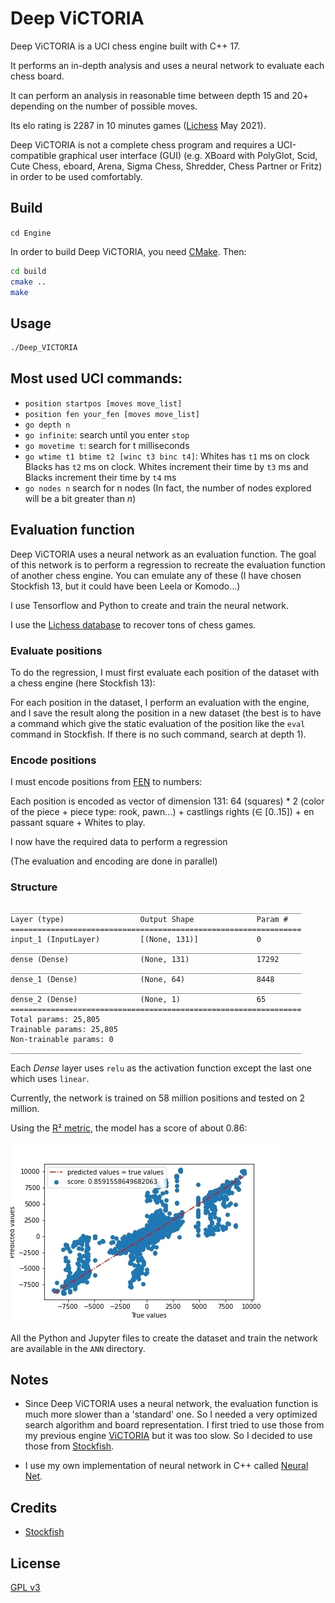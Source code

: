 # Deep ViCTORIA

Deep ViCTORIA is a UCI chess engine built with C++ 17.

It performs an in-depth analysis and uses a neural network to evaluate each chess board.

It can perform an analysis in reasonable time between depth 15 and 20+ depending on the number of possible moves.

Its elo rating is 2287 in 10 minutes games ([Lichess](https://lichess.org/) May 2021).

Deep ViCTORIA is not a complete chess program and requires a UCI-compatible graphical user
interface (GUI) (e.g. XBoard with PolyGlot, Scid, Cute Chess, eboard, Arena, Sigma Chess,
Shredder, Chess Partner or Fritz) in order to be used comfortably.

## Build
`cd Engine`

In order to build Deep ViCTORIA, you need [CMake](https://cmake.org/).
Then:
```bash
cd build
cmake ..
make
```

## Usage
```bash
./Deep_VICTORIA
```

## Most used UCI commands:
+ `position startpos [moves move_list]`
+ `position fen your_fen [moves move_list]`
+ `go depth n`
+ `go infinite`: search until you enter `stop`
+ `go movetime t`: search for t milliseconds
+ `go wtime t1 btime t2 [winc t3 binc t4]`: Whites has `t1` ms on clock Blacks has `t2` ms on clock. Whites increment their time by `t3` ms and Blacks increment their time by `t4` ms
+ `go nodes n` search for n nodes (In fact, the number of nodes explored will be a bit greater than *n*)

## Evaluation function
Deep ViCTORIA uses a neural network as an evaluation function.
The goal of this network is to perform a regression to recreate the evaluation function of another chess engine.
You can emulate any of these (I have chosen Stockfish 13, but it could have been Leela or Komodo...)

I use Tensorflow and Python to create and train the neural network.

I use the [Lichess database](https://database.lichess.org) to recover tons of chess games.

### Evaluate positions
To do the regression, I must first evaluate each position of the dataset with a chess engine (here Stockfish 13):

For each position in the dataset, I perform an evaluation with the engine, and I save the result
along the position in a new dataset (the best is to have a command which give the static evaluation of the position
like the `eval` command in Stockfish. If there is no such command, search at depth 1).

### Encode positions
I must encode positions from [FEN](https://en.wikipedia.org/wiki/Forsyth%E2%80%93Edwards_Notation) to numbers:

Each position is encoded as vector of dimension 131:
64 (squares) * 2 (color of the piece + piece type: rook, pawn...) + castlings rights (∈ [0..15]) + en passant square + Whites to play.

I now have the required data to perform a regression

(The evaluation and encoding are done in parallel)

### Structure
```
_________________________________________________________________
Layer (type)                 Output Shape              Param #   
=================================================================
input_1 (InputLayer)         [(None, 131)]             0         
_________________________________________________________________
dense (Dense)                (None, 131)               17292     
_________________________________________________________________
dense_1 (Dense)              (None, 64)                8448      
_________________________________________________________________
dense_2 (Dense)              (None, 1)                 65        
=================================================================
Total params: 25,805
Trainable params: 25,805
Non-trainable params: 0
_________________________________________________________________
```
Each *Dense* layer uses `relu` as the activation function except the last one which uses `linear`.

Currently, the network is trained on 58 million positions and tested on 2 million.


Using the [R² metric](https://en.wikipedia.org/wiki/Coefficient_of_determination), the model has a score of about 0.86:

![](ANN/model.jpg)

All the Python and Jupyter files to create the dataset and train the network are available in the `ANN` directory.

## Notes
+ Since Deep ViCTORIA uses a neural network, the evaluation function is much more slower than a 'standard' one. So I needed a very optimized search algorithm and board representation. I first tried to use those from my previous engine [ViCTORIA](https://github.com/Pl4giat01/ViCTORIA) but it was too slow. So I decided to use those from [Stockfish](https://github.com/official-stockfish/Stockfish).
  
+ I use my own implementation of neural network in C++ called [Neural Net](https://github.com/Pl4giat01/NeuralNet).

## Credits
+ [Stockfish](https://github.com/official-stockfish/Stockfish)

## License
[GPL v3](https://choosealicense.com/licenses/gpl-3.0/)